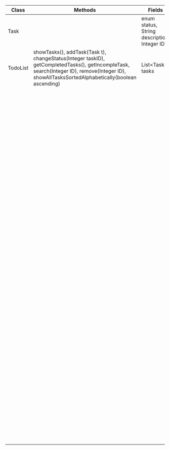 | Class    | Methods                                                      | Fields                                      | Scenario                                                     | Outcome                                      |
| -------- | ------------------------------------------------------------ | ------------------------------------------- | ------------------------------------------------------------ | -------------------------------------------- |
| Task     |                                                              | enum status, String description, Integer ID |                                                              |                                              |
| TodoList | showTasks(), addTask(Task t), changeStatus(Integer taskID), getCompletedTasks(), getIncompleTask, search(Integer ID), remove(Integer ID), showAllTasksSortedAlphabetically(boolean ascending) | List\<Task\> tasks                          | User wants to see all tasks                                  | Print all tasks using showTasks() method     |
|          |                                                              |                                             | User wants to add Task that is not already in the list       | Task is added to the list and true is return |
|          |                                                              |                                             | User wants to add Task that is not already in the list       | Task is not added and false is returned      |
|          |                                                              |                                             | User wants to change task status                             | Task status is set                           |
|          |                                                              |                                             | User wants to see completed tasks only                       | Return list of completed tasks               |
|          |                                                              |                                             | User wants to see only incomplete tasks                      | Return list of incomplete tasks              |
|          |                                                              |                                             | User wants to search for the task and the task is present    | The task is returned                         |
|          |                                                              |                                             | User wants to search for the task and the task is not present | The error message gets displayed             |
|          |                                                              |                                             | User wants to remove task from the list if it is present     | The task is removed                          |
|          |                                                              |                                             | User wants to remove task from the list and it is not present | Message is displayed                         |
|          |                                                              |                                             | User wants to see all the tasks in his list ordered alphabetically in ascending order. | Print all tasks in this order                |
|          |                                                              |                                             | User wants to see all the tasks in his list ordered alphabetically in descending order. | Print all tasks in this order                |

